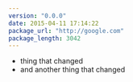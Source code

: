 ```yaml
---
version: "0.0.0"
date: 2015-04-11 17:14:22
package_url: "http://google.com"
package_length: 3042
---
```

- thing that changed
- and another thing that changed
